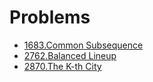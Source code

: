 # Problems

- [1683.Common Subsequence](http://acm.tju.edu.cn/toj/showp1683.html)
- [2762.Balanced Lineup](http://acm.tju.edu.cn/toj/showp2762.html)
- [2870.The K-th City](http://acm.tju.edu.cn/toj/showp2870.html)
